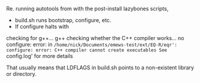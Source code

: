 

Re. running autotools from with the post-install lazybones scripts,

* build.sh runs bootstrap, configure, etc.
* If configure halts with

checking for g++... g++
checking whether the C++ compiler works... no
configure: error: in `/home/nick/Documents/emews-test/ext/EQ-R/eqr':
configure: error: C++ compiler cannot create executables
See `config.log' for more details

That usually means that LDFLAGS in build.sh points to a non-existent library
or directory. 

